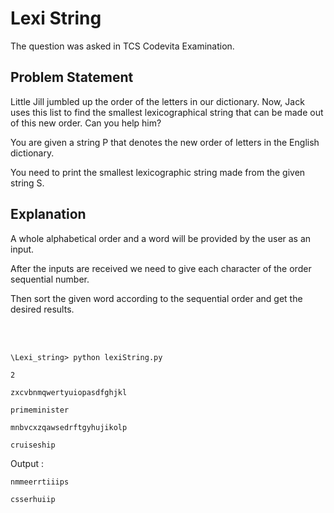 # Lexi String

The question was asked in TCS Codevita Examination.

## Problem Statement

Little Jill jumbled up the order of the letters in our dictionary. Now, Jack uses this list to find the smallest lexicographical string that can be made out of this new order. Can you help him? 

You are given a string P that denotes the new order of letters in the English dictionary.

You need to print the smallest lexicographic string made from the given string S.

## Explanation

A whole alphabetical order and a word will be provided by the user as an input. 

After the inputs are received we need to give each character of the order sequential number. 

Then sort the given word according to the sequential order and get the desired results.

<br/>
<br/>

```\Lexi_string> python lexiString.py```

```2```

```zxcvbnmqwertyuiopasdfghjkl```

```primeminister```

```mnbvcxzqawsedrftgyhujikolp```

```cruiseship```

Output :

```nmmeerrtiiips```

```csserhuiip```
